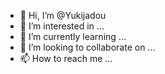 - 👋 Hi, I’m @Yukijadou
- 👀 I’m interested in ...
- 🌱 I’m currently learning ...
- 💞️ I’m looking to collaborate on ...
- 📫 How to reach me ...

<!---
Yukijadou/Yukijadou is a ✨ special ✨ repository because its `README.md` (this file) appears on your GitHub profile.
You can click the Preview link to take a look at your changes.
--->
